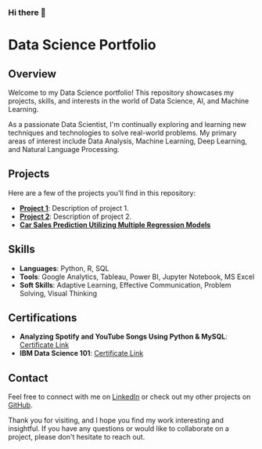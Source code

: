 ### Hi there 👋

<!--
**DeepaliJosh/DeepaliJosh** is a ✨ _special_ ✨ repository because its `README.md` (this file) appears on your GitHub profile.

Here are some ideas to get you started:

- 🔭 I’m currently working on ...
- 🌱 I’m currently learning ...
- 👯 I’m looking to collaborate on ...
- 🤔 I’m looking for help with ...
- 💬 Ask me about ...
- 📫 How to reach me: ...
- 😄 Pronouns: ...
- ⚡ Fun fact: ...
-->
# Data Science Portfolio

## Overview

Welcome to my Data Science portfolio! This repository showcases my projects, skills, and interests in the world of Data Science, AI, and Machine Learning. 

As a passionate Data Scientist, I'm continually exploring and learning new techniques and technologies to solve real-world problems. My primary areas of interest include Data Analysis, Machine Learning, Deep Learning, and Natural Language Processing.

## Projects

Here are a few of the projects you'll find in this repository:

- **[Project 1](link-to-project-1)**: Description of project 1.
- **[Project 2](link-to-project-2)**: Description of project 2.
- **[Car Sales Prediction Utilizing Multiple Regression Models](https://github.com/DeepaliJosh/Car-Sales-Prediction-Utilizing-Multiple-Regression-Models)**
## Skills

- **Languages**: Python, R, SQL
- **Tools**: Google Analytics, Tableau, Power BI, Jupyter Notebook, MS Excel
- **Soft Skills**: Adaptive Learning, Effective Communication, Problem Solving, Visual Thinking

## Certifications

- **Analyzing Spotify and YouTube Songs Using Python & MySQL**: [Certificate Link](link-to-certificate)
- **IBM Data Science 101**: [Certificate Link](link-to-certificate)

## Contact

Feel free to connect with me on [LinkedIn](link-to-LinkedIn) or check out my other projects on [GitHub](link-to-GitHub).

Thank you for visiting, and I hope you find my work interesting and insightful. If you have any questions or would like to collaborate on a project, please don't hesitate to reach out.

